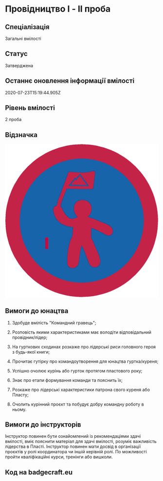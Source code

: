 # Провідництво I - ІІ проба

## Спеціалізація

Загальні вмілості

## Статус

Затверджена

## Останнє оновлення інформації вмілості

2020-07-23T15:19:44.905Z

## Рівень вмілості

2 проба

## Відзначка

![Відзначка](../images/Providnytstvo_I/__________1.jpg)

## Вимоги до юнацтва

<ol><li><p>Здобуде вмілість "Командний гравець";</p></li><li><p>Розповість якими характеристиками має володіти відповідальний провідник/лідер;</p></li><li><p>На гурткових сходинах розкаже про лідерські риси головного героя з будь-якої книги;</p></li><li><p>Прочитає гутірку про командоутворення для юнацтва гуртка/куреня;</p></li><li><p>Успішно очолює курінь або гурток протягом пластового року;</p></li><li><p>Знає про етапи формування команди та пояснить їх;</p></li><li><p>Розкаже про лідерські характеристики патрона свого куреня або Пласту;</p></li><li><p>Очолить курінний проєкт та побудує добру командну роботу в ньому.</p></li></ol>

## Вимоги до інструкторів

<p>Інструктор повинен бути ознайомлений із рекомендаціями здачі вмілості, вміє пояснити матеріал для здачі вмілості, розуміє важливість лідерства в Пласті. Інструктор повинен мати досвід в організації проєктів у ролі координатора чи іншій керівній ролі. По можливості пройти кваліфікаційні курси, тренінги або вишколи.</p>

## Код на badgecraft.eu


